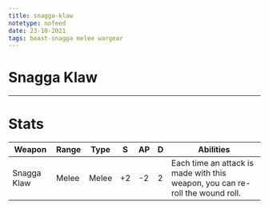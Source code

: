 ```yaml
---
title: snagga-klaw
notetype: nofeed
date: 23-10-2021
tags: beast-snagga melee wargear
---
```


# Snagga Klaw

---

# Stats

| Weapon      | Range | Type  | S   | AP  | D   | Abilities                                                                     |
| ----------- | ----- | ----- | --- | --- | --- | ----------------------------------------------------------------------------- |
| Snagga Klaw | Melee | Melee | +2  | -2  | 2   | Each time an attack is made with this weapon, you can re-roll the wound roll. | 